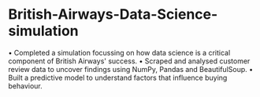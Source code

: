 # British-Airways-Data-Science-simulation
•	Completed a simulation focussing on how data science is a critical component of British Airways' success.
•	Scraped and analysed customer review data to uncover findings using NumPy, Pandas and BeautifulSoup.
•	Built a predictive model to understand factors that influence buying behaviour.

